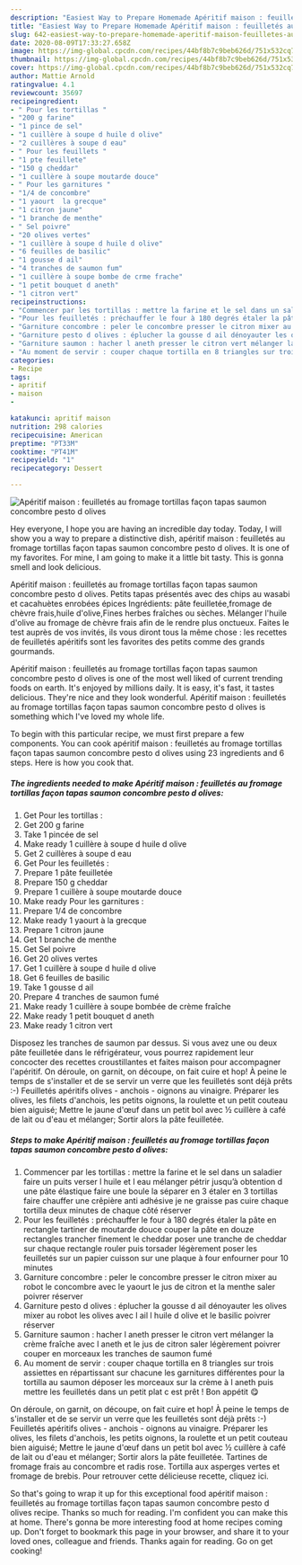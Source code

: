 ```yaml
---
description: "Easiest Way to Prepare Homemade Apéritif maison : feuilletés au fromage tortillas façon tapas saumon concombre pesto d olives"
title: "Easiest Way to Prepare Homemade Apéritif maison : feuilletés au fromage tortillas façon tapas saumon concombre pesto d olives"
slug: 642-easiest-way-to-prepare-homemade-aperitif-maison-feuilletes-au-fromage-tortillas-facon-tapas-saumon-concombre-pesto-d-olives
date: 2020-08-09T17:33:27.658Z
image: https://img-global.cpcdn.com/recipes/44bf8b7c9beb626d/751x532cq70/aperitif-maison-feuilletes-au-fromage-tortillas-facon-tapas-saumon-concombre-pesto-d-olives-photo-principale-de-la-recette.jpg
thumbnail: https://img-global.cpcdn.com/recipes/44bf8b7c9beb626d/751x532cq70/aperitif-maison-feuilletes-au-fromage-tortillas-facon-tapas-saumon-concombre-pesto-d-olives-photo-principale-de-la-recette.jpg
cover: https://img-global.cpcdn.com/recipes/44bf8b7c9beb626d/751x532cq70/aperitif-maison-feuilletes-au-fromage-tortillas-facon-tapas-saumon-concombre-pesto-d-olives-photo-principale-de-la-recette.jpg
author: Mattie Arnold
ratingvalue: 4.1
reviewcount: 35697
recipeingredient:
- " Pour les tortillas "
- "200 g farine"
- "1 pince de sel"
- "1 cuillère à soupe d huile d olive"
- "2 cuillères à soupe d eau"
- " Pour les feuillets "
- "1 pte feuillete"
- "150 g cheddar"
- "1 cuillère à soupe moutarde douce"
- " Pour les garnitures "
- "1/4 de concombre"
- "1 yaourt  la grecque"
- "1 citron jaune"
- "1 branche de menthe"
- " Sel poivre"
- "20 olives vertes"
- "1 cuillère à soupe d huile d olive"
- "6 feuilles de basilic"
- "1 gousse d ail"
- "4 tranches de saumon fum"
- "1 cuillère à soupe bombe de crme frache"
- "1 petit bouquet d aneth"
- "1 citron vert"
recipeinstructions:
- "Commencer par les tortillas : mettre la farine et le sel dans un saladier faire un puits verser l huile et l eau mélanger pétrir jusqu’à obtention d une pâte élastique faire une boule la séparer en 3 étaler en 3 tortillas faire chauffer une crêpière anti adhésive je ne graisse pas cuire chaque tortilla deux minutes de chaque côté réserver"
- "Pour les feuilletés : préchauffer le four à 180 degrés étaler la pâte en rectangle tartiner de moutarde douce couper la pâte en douze rectangles trancher finement le cheddar poser une tranche de cheddar sur chaque rectangle rouler puis torsader légèrement poser les feuilletés sur un papier cuisson sur une plaque à four enfourner pour 10 minutes"
- "Garniture concombre : peler le concombre presser le citron mixer au robot le concombre avec le yaourt le jus de citron et la menthe saler poivrer réserver"
- "Garniture pesto d olives : éplucher la gousse d ail dénoyauter les olives mixer au robot les olives avec l ail l huile d olive et le basilic poivrer réserver"
- "Garniture saumon : hacher l aneth presser le citron vert mélanger la crème fraîche avec l aneth et le jus de citron saler légèrement poivrer couper en morceaux les tranches de saumon fumé"
- "Au moment de servir : couper chaque tortilla en 8 triangles sur trois assiettes en répartissant sur chacune les garnitures différentes pour la tortilla au saumon déposer les morceaux sur la crème à l aneth puis mettre les feuilletés dans un petit plat c est prêt ! Bon appétit 😋"
categories:
- Recipe
tags:
- apritif
- maison
- 

katakunci: apritif maison  
nutrition: 298 calories
recipecuisine: American
preptime: "PT33M"
cooktime: "PT41M"
recipeyield: "1"
recipecategory: Dessert

---
```



![Apéritif maison : feuilletés au fromage tortillas façon tapas saumon concombre pesto d olives](https://img-global.cpcdn.com/recipes/44bf8b7c9beb626d/751x532cq70/aperitif-maison-feuilletes-au-fromage-tortillas-facon-tapas-saumon-concombre-pesto-d-olives-photo-principale-de-la-recette.jpg)

Hey everyone, I hope you are having an incredible day today. Today, I will show you a way to prepare a distinctive dish, apéritif maison : feuilletés au fromage tortillas façon tapas saumon concombre pesto d olives. It is one of my favorites. For mine, I am going to make it a little bit tasty. This is gonna smell and look delicious.

Apéritif maison : feuilletés au fromage tortillas façon tapas saumon concombre pesto d olives. Petits tapas présentés avec des chips au wasabi et cacahuètes enrobées épices Ingrédients: pâte feuilletée,fromage de chèvre frais,huile d&#39;olive,Fines herbes fraîches ou sèches. Mélanger l&#39;huile d&#39;olive au fromage de chèvre frais afin de le rendre plus onctueux. Faites le test auprès de vos invités, ils vous diront tous la même chose : les recettes de feuilletés apéritifs sont les favorites des petits comme des grands gourmands.

Apéritif maison : feuilletés au fromage tortillas façon tapas saumon concombre pesto d olives is one of the most well liked of current trending foods on earth. It's enjoyed by millions daily. It is easy, it's fast, it tastes delicious. They're nice and they look wonderful. Apéritif maison : feuilletés au fromage tortillas façon tapas saumon concombre pesto d olives is something which I've loved my whole life.


To begin with this particular recipe, we must first prepare a few components. You can cook apéritif maison : feuilletés au fromage tortillas façon tapas saumon concombre pesto d olives using 23 ingredients and 6 steps. Here is how you cook that.

<!--inarticleads1-->

##### The ingredients needed to make Apéritif maison : feuilletés au fromage tortillas façon tapas saumon concombre pesto d olives:

1. Get  Pour les tortillas :
1. Get 200 g farine
1. Take 1 pincée de sel
1. Make ready 1 cuillère à soupe d huile d olive
1. Get 2 cuillères à soupe d eau
1. Get  Pour les feuilletés :
1. Prepare 1 pâte feuilletée
1. Prepare 150 g cheddar
1. Prepare 1 cuillère à soupe moutarde douce
1. Make ready  Pour les garnitures :
1. Prepare 1/4 de concombre
1. Make ready 1 yaourt à la grecque
1. Prepare 1 citron jaune
1. Get 1 branche de menthe
1. Get  Sel poivre
1. Get 20 olives vertes
1. Get 1 cuillère à soupe d huile d olive
1. Get 6 feuilles de basilic
1. Take 1 gousse d ail
1. Prepare 4 tranches de saumon fumé
1. Make ready 1 cuillère à soupe bombée de crème fraîche
1. Make ready 1 petit bouquet d aneth
1. Make ready 1 citron vert


Disposez les tranches de saumon par dessus. Si vous avez une ou deux pâte feuilletée dans le réfrigérateur, vous pourrez rapidement leur concocter des recettes croustillantes et faites maison pour accompagner l&#39;apéritif. On déroule, on garnit, on découpe, on fait cuire et hop! À peine le temps de s&#39;installer et de se servir un verre que les feuilletés sont déjà prêts :-) Feuilletés apéritifs olives - anchois - oignons au vinaigre. Préparer les olives, les filets d&#39;anchois, les petits oignons, la roulette et un petit couteau bien aiguisé; Mettre le jaune d&#39;œuf dans un petit bol avec ½ cuillère à café de lait ou d&#39;eau et mélanger; Sortir alors la pâte feuilletée. 

<!--inarticleads2-->

##### Steps to make Apéritif maison : feuilletés au fromage tortillas façon tapas saumon concombre pesto d olives:

1. Commencer par les tortillas : mettre la farine et le sel dans un saladier faire un puits verser l huile et l eau mélanger pétrir jusqu’à obtention d une pâte élastique faire une boule la séparer en 3 étaler en 3 tortillas faire chauffer une crêpière anti adhésive je ne graisse pas cuire chaque tortilla deux minutes de chaque côté réserver
1. Pour les feuilletés : préchauffer le four à 180 degrés étaler la pâte en rectangle tartiner de moutarde douce couper la pâte en douze rectangles trancher finement le cheddar poser une tranche de cheddar sur chaque rectangle rouler puis torsader légèrement poser les feuilletés sur un papier cuisson sur une plaque à four enfourner pour 10 minutes
1. Garniture concombre : peler le concombre presser le citron mixer au robot le concombre avec le yaourt le jus de citron et la menthe saler poivrer réserver
1. Garniture pesto d olives : éplucher la gousse d ail dénoyauter les olives mixer au robot les olives avec l ail l huile d olive et le basilic poivrer réserver
1. Garniture saumon : hacher l aneth presser le citron vert mélanger la crème fraîche avec l aneth et le jus de citron saler légèrement poivrer couper en morceaux les tranches de saumon fumé
1. Au moment de servir : couper chaque tortilla en 8 triangles sur trois assiettes en répartissant sur chacune les garnitures différentes pour la tortilla au saumon déposer les morceaux sur la crème à l aneth puis mettre les feuilletés dans un petit plat c est prêt ! Bon appétit 😋


On déroule, on garnit, on découpe, on fait cuire et hop! À peine le temps de s&#39;installer et de se servir un verre que les feuilletés sont déjà prêts :-) Feuilletés apéritifs olives - anchois - oignons au vinaigre. Préparer les olives, les filets d&#39;anchois, les petits oignons, la roulette et un petit couteau bien aiguisé; Mettre le jaune d&#39;œuf dans un petit bol avec ½ cuillère à café de lait ou d&#39;eau et mélanger; Sortir alors la pâte feuilletée. Tartines de fromage frais au concombre et radis rose. Tortilla aux asperges vertes et fromage de brebis. Pour retrouver cette délicieuse recette, cliquez ici. 

So that's going to wrap it up for this exceptional food apéritif maison : feuilletés au fromage tortillas façon tapas saumon concombre pesto d olives recipe. Thanks so much for reading. I'm confident you can make this at home. There's gonna be more interesting food at home recipes coming up. Don't forget to bookmark this page in your browser, and share it to your loved ones, colleague and friends. Thanks again for reading. Go on get cooking!
